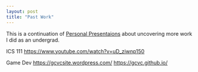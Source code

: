 ```yaml
---
layout: post
title: "Past Work"
---
```


This is a continuation of [Personal Presentaions]({{site.baseurl}}/2024/08/01/personal-presentations.html) about uncovering more work I did as an undergrad.

ICS 111
https://www.youtube.com/watch?v=uD_ziwnp150

Game Dev
https://gcvcsite.wordpress.com/
https://gcvc.github.io/